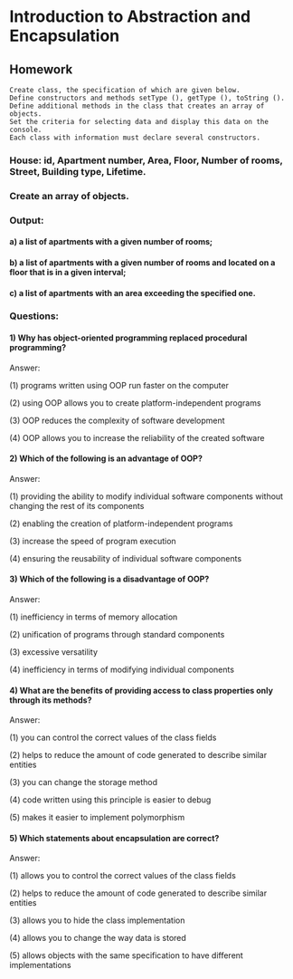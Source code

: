 # Introduction to Abstraction and Encapsulation

## Homework
    Create class, the specification of which are given below. 
    Define constructors and methods setType (), getType (), toString ().
    Define additional methods in the class that creates an array of objects.
    Set the criteria for selecting data and display this data on the console. 
    Each class with information must declare several constructors.
 
  ### House: id, Apartment number, Area, Floor, Number of rooms, Street, Building type, Lifetime.
  ### Create an array of objects. 
  ### Output:
  #### a) a list of apartments with a given number of rooms;
  #### b) a list of apartments with a given number of rooms and located on a floor that is in a given interval;
  #### c) a list of apartments with an area exceeding the specified one.
  
  ### Questions:
  #### 1) Why has object-oriented programming replaced procedural programming?
              
   Answer:
  
   (1) programs written using OOP run faster on the computer
  
   (2) using OOP allows you to create platform-independent programs
  
   (3) OOP reduces the complexity of software development
  
   (4) OOP allows you to increase the reliability of the created software
   

   #### 2) Which of the following is an advantage of OOP?
            
   Answer:

   (1) providing the ability to modify individual software components without changing the rest of its components

   (2) enabling the creation of platform-independent programs

   (3) increase the speed of program execution

   (4) ensuring the reusability of individual software components
   
   
   #### 3) Which of the following is a disadvantage of OOP?

   Answer:

   (1) inefficiency in terms of memory allocation

   (2) unification of programs through standard components

   (3) excessive versatility

   (4) inefficiency in terms of modifying individual components
   
  #### 4) What are the benefits of providing access to class properties only through its methods?

   Answer:

   (1) you can control the correct values ​​of the class fields

   (2) helps to reduce the amount of code generated to describe similar entities

   (3) you can change the storage method

   (4) code written using this principle is easier to debug

   (5) makes it easier to implement polymorphism 
   

 #### 5) Which statements about encapsulation are correct?

   Answer:

   (1) allows you to control the correct values ​​of the class fields

   (2) helps to reduce the amount of code generated to describe similar entities

   (3) allows you to hide the class implementation

   (4) allows you to change the way data is stored

   (5) allows objects with the same specification to have different implementations  